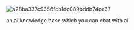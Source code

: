 ![a28ba337c9356fcb1dc089bddb74ce37](https://github.com/user-attachments/assets/b3bbde5c-197e-4173-a855-83233f09d266)



an ai knowledge base which you can chat with ai
